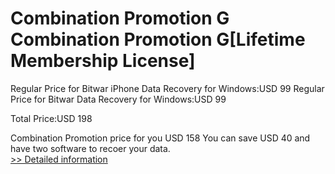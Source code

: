 # Combination Promotion G<br />Combination Promotion G[Lifetime Membership License] 

Regular Price for Bitwar iPhone Data Recovery for Windows:USD 99
Regular Price for Bitwar Data Recovery for Windows:USD 99

Total Price:USD 198

Combination Promotion price for you USD 158
You can save USD 40 and have two software to recoer your data.<br />[>> Detailed information](https://secure.shareit.com/shareit/product.html?productid=300849701&affiliateid=200057808)